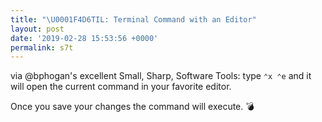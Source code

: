 ```yaml
---
title: "\U0001F4D6TIL: Terminal Command with an Editor"
layout: post
date: '2019-02-28 15:53:56 +0000'
permalink: s7t
---
```

via @bphogan's excellent Small, Sharp, Software Tools: type `⌃x ⌃e`  and it will open the current command in your favorite editor.

Once you save your changes the command will execute. 💣
